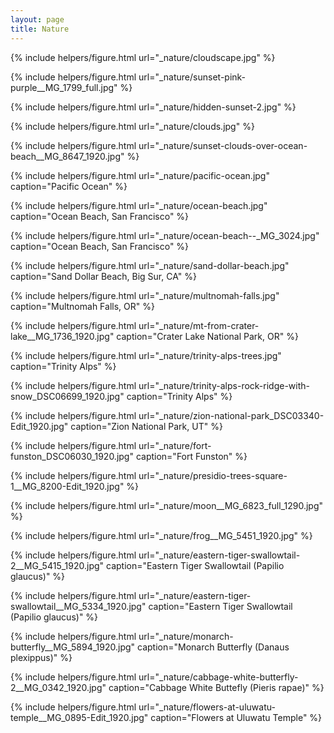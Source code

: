 ```yaml
---
layout: page
title: Nature
---
```


{% include helpers/figure.html
url="_nature/cloudscape.jpg" %}

{% include helpers/figure.html
url="_nature/sunset-pink-purple__MG_1799_full.jpg" %}

{% include helpers/figure.html
url="_nature/hidden-sunset-2.jpg" %}

{% include helpers/figure.html
url="_nature/clouds.jpg" %}

{% include helpers/figure.html
url="_nature/sunset-clouds-over-ocean-beach__MG_8647_1920.jpg" %}

{% include helpers/figure.html
url="_nature/pacific-ocean.jpg"
caption="Pacific Ocean" %}

{% include helpers/figure.html
url="_nature/ocean-beach.jpg"
caption="Ocean Beach, San Francisco" %}

{% include helpers/figure.html
url="_nature/ocean-beach--_MG_3024.jpg"
caption="Ocean Beach, San Francisco" %}

{% include helpers/figure.html
url="_nature/sand-dollar-beach.jpg"
caption="Sand Dollar Beach, Big Sur, CA" %}

{% include helpers/figure.html
url="_nature/multnomah-falls.jpg"
caption="Multnomah Falls, OR" %}

{% include helpers/figure.html
url="_nature/mt-from-crater-lake__MG_1736_1920.jpg"
caption="Crater Lake National Park, OR" %}

{% include helpers/figure.html
url="_nature/trinity-alps-trees.jpg"
caption="Trinity Alps" %}

{% include helpers/figure.html
url="_nature/trinity-alps-rock-ridge-with-snow_DSC06699_1920.jpg"
caption="Trinity Alps" %}

{% include helpers/figure.html
url="_nature/zion-national-park_DSC03340-Edit_1920.jpg"
caption="Zion National Park, UT" %}

{% include helpers/figure.html
url="_nature/fort-funston_DSC06030_1920.jpg"
caption="Fort Funston" %}

{% include helpers/figure.html
url="_nature/presidio-trees-square-1__MG_8200-Edit_1920.jpg" %}

{% include helpers/figure.html
url="_nature/moon__MG_6823_full_1290.jpg" %}

{% include helpers/figure.html
url="_nature/frog__MG_5451_1920.jpg" %}

{% include helpers/figure.html
url="_nature/eastern-tiger-swallowtail-2__MG_5415_1920.jpg"
caption="Eastern Tiger Swallowtail (<span>Papilio glaucus</span>)" %}

{% include helpers/figure.html
url="_nature/eastern-tiger-swallowtail__MG_5334_1920.jpg"
caption="Eastern Tiger Swallowtail (<span>Papilio glaucus</span>)" %}

{% include helpers/figure.html
url="_nature/monarch-butterfly__MG_5894_1920.jpg"
caption="Monarch Butterfly (<span>Danaus plexippus</span>)" %}

{% include helpers/figure.html
url="_nature/cabbage-white-butterfly-2__MG_0342_1920.jpg"
caption="Cabbage White Buttefly (<span>Pieris rapae</span>)" %}

{% include helpers/figure.html
url="_nature/flowers-at-uluwatu-temple__MG_0895-Edit_1920.jpg"
caption="Flowers at Uluwatu Temple" %}
